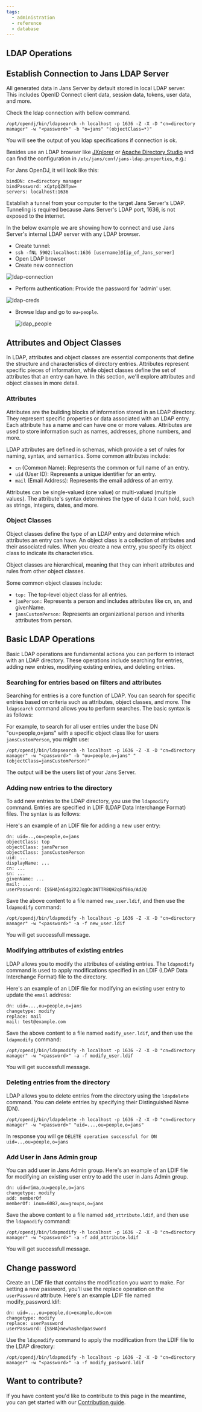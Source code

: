```yaml
---
tags:
  - administration
  - reference
  - database
---
```


## LDAP Operations

## Establish Connection to Jans LDAP Server

All generated data in Jans Server by default stored in local LDAP server. This includes OpenID Connect client data, 
session data, tokens, user data, and more.

Check the ldap connection with bellow command.
```
/opt/opendj/bin/ldapsearch -h localhost -p 1636 -Z -X -D "cn=directory manager" -w "<password>" -b "o=jans" "(objectClass=*)"
```
You will see the output of you ldap specifications if connection is ok.


Besides use an LDAP browser like [JXplorer](http://jxplorer.org/) or [Apache Directory Studio](https://directory.apache.org/studio/) 
and can find the configuration in `/etc/jans/conf/jans-ldap.properties`, e.g.:

For Jans OpenDJ, it will look like this:

```
bindDN: cn=directory manager
bindPassword: xCptpQZ8Tpw=
servers: localhost:1636
```
Establish a tunnel from your computer to the target Jans Server's LDAP. Tunneling is required because Jans Server's LDAP 
port, 1636, is not exposed to the internet.

In the below example we are showing how to connect and use Jans Server's internal LDAP server with any LDAP browser.

* Create tunnel:
* `ssh -fNL 5902:localhost:1636 [username]@[ip_of_Jans_server]`
* Open LDAP browser
* Create new connection


![ldap-connection](https://github.com/JanssenProject/jans/assets/43112579/901483e4-d903-4b5f-af45-0a0c9957c29b)


* Perform authentication: Provide the password for 'admin' user.
  

![ldap-creds](https://github.com/JanssenProject/jans/assets/43112579/c9751ddf-8a0f-4fad-9b49-12ebd425018d)


* Browse ldap and go to `ou=people`.

  ![ldap_people](https://github.com/JanssenProject/jans/assets/43112579/8da57305-0227-4bdb-82f8-0044f8b05afe)


## Attributes and Object Classes

In LDAP, attributes and object classes are essential components that define the structure and characteristics of directory entries. Attributes represent specific pieces of information, while object classes define the set of attributes that an entry can have. In this section, we'll explore attributes and object classes in more detail.

###  Attributes

Attributes are the building blocks of information stored in an LDAP directory. They represent specific properties or data associated with an LDAP entry. Each attribute has a name and can have one or more values. Attributes are used to store information such as names, addresses, phone numbers, and more.

LDAP attributes are defined in schemas, which provide a set of rules for naming, syntax, and semantics. Some common attributes include:

* `cn` (Common Name): Represents the common or full name of an entry.
* `uid` (User ID): Represents a unique identifier for an entry.
* `mail` (Email Address): Represents the email address of an entry.

Attributes can be single-valued (one value) or multi-valued (multiple values). The attribute's syntax determines the type of data it can hold, such as strings, integers, dates, and more.

### Object Classes

Object classes define the type of an LDAP entry and determine which attributes an entry can have. An object class is a collection of attributes and their associated rules. When you create a new entry, you specify its object class to indicate its characteristics.

Object classes are hierarchical, meaning that they can inherit attributes and rules from other object classes.

Some common object classes include:

* `top:` The top-level object class for all entries.
* `janPerson:` Represents a person and includes attributes like cn, sn, and givenName.
* `jansCustomPerson:` Represents an organizational person and inherits attributes from person.


##  Basic LDAP Operations

Basic LDAP operations are fundamental actions you can perform to interact with an LDAP directory. These operations include searching for entries, adding new entries, modifying existing entries, and deleting entries. 

### Searching for entries based on filters and attributes

Searching for entries is a core function of LDAP. You can search for specific entries based on criteria such as attributes, object classes, and more. The `ldapsearch` command allows you to perform searches. The basic syntax is as follows:

For example, to search for all user entries under the base DN "ou=people,o=jans" with a specific object class like for users `jansCustomPerson`, you might use:

```
/opt/opendj/bin/ldapsearch -h localhost -p 1636 -Z -X -D "cn=directory manager" -w "<password>" -b "ou=people,o=jans" "(objectClass=jansCustomPerson)"
```
The output will be the users list of your Jans Server.

### Adding new entries to the directory

To add new entries to the LDAP directory, you use the `ldapmodify` command. Entries are specified in LDIF (LDAP Data Interchange Format) files. The syntax is as follows:

Here's an example of an LDIF file for adding a new user entry:

```
dn: uid=..,ou=people,o=jans
objectClass: top
objectClass: jansPerson
objectClass: jansCustomPerson
uid: ...
displayName: ...
cn: ...
sn: ...
givenName: ...
mail: ...
userPassword: {SSHA}nS4g2X2JqgOc3NTTR8QH2qGf88o/Ad2Q
```
Save the above content to a file named `new_user.ldif`, and then use the `ldapmodify` command:

```
/opt/opendj/bin/ldapmodify -h localhost -p 1636 -Z -X -D "cn=directory manager" -w "<password>" -a -f new_user.ldif
```

You will get successfull message.

### Modifying attributes of existing entries

LDAP allows you to modify the attributes of existing entries. The `ldapmodify` command is used to apply modifications specified in an LDIF (LDAP Data Interchange Format) file to the directory.

Here's an example of an LDIF file for modifying an existing user entry to update the `email` address:
```
dn: uid=...,ou=people,o=jans
changetype: modify
replace: mail
mail: test@example.com
```
Save the above content to a file named `modify_user.ldif`, and then use the `ldapmodify` command:

```
/opt/opendj/bin/ldapmodify -h localhost -p 1636 -Z -X -D "cn=directory manager" -w "<password>" -a -f modify_user.ldif
```
You will get successfull message.

### Deleting entries from the directory

LDAP allows you to delete entries from the directory using the `ldapdelete` command. You can delete entries by specifying their Distinguished Name (DN).

```
/opt/opendj/bin/ldapdelete -h localhost -p 1636 -Z -X -D "cn=directory manager" -w "<password>" "uid=...,ou=people,o=jans"
```
In response you will ge `DELETE operation successful for DN uid=..,ou=people,o=jans`



### Add User in Jans Admin group

You can add user in Jans Admin group. Here's an example of an LDIF file for modifying an existing user entry to add the user in Jans Admin group.

```
dn: uid=rima,ou=people,o=jans
changetype: modify
add: memberOf
memberOf: inum=60B7,ou=groups,o=jans
```
Save the above content to a file named `add_attribute.ldif`, and then use the `ldapmodify` command:

```
/opt/opendj/bin/ldapmodify -h localhost -p 1636 -Z -X -D "cn=directory manager" -w "<password>" -a -f add_attribute.ldif
```
You will get successfull message.

## Change password

Create an LDIF file that contains the modification you want to make. For setting a new password, you'll use the replace operation on the `userPassword` attribute. Here's an example LDIF file named modify_password.ldif:

```
dn: uid=...,ou=people,dc=example,dc=com
changetype: modify
replace: userPassword
userPassword: {SSHA}newhashedpassword
```

Use the `ldapmodify` command to apply the modification from the LDIF file to the LDAP directory:

```
/opt/opendj/bin/ldapmodify -h localhost -p 1636 -Z -X -D "cn=directory manager" -w "<password>" -a -f modify_password.ldif
```





## Want to contribute?

If you have content you'd like to contribute to this page in the meantime, you can get started with our [Contribution guide](https://docs.jans.io/head/CONTRIBUTING/).
